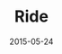 ---
layout:     post
title:      "Ride"
date:       2015-05-24
categories: art
imgsrc:     http://i.imgur.com/iu6kdR9h.jpg
---